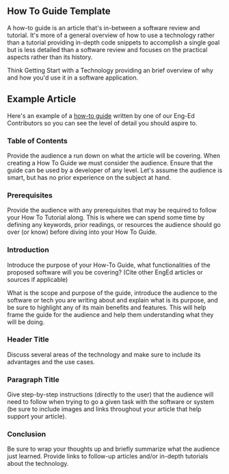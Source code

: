 ## How To Guide Template
A how-to guide is an article that's in-between a software review and tutorial. It's more of a general overview of how to use a technology rather than a tutorial providing in-depth code snippets to accomplish a single goal but is less detailed than a software review and focuses on the practical aspects rather than its history. 

Think Getting Start with a Technology providing an brief overview of why and how you'd use it in a software application.

## Example Article
Here's an example of a [how-to guide](https://www.section.io/engineering-education/getting-started-with-data-visualization-using-pandas) written by one of our Eng-Ed Contributors so you can see the level of detail you should aspire to.

### Table of Contents
Provide the audience a run down on what the article will be covering. When creating a How To Guide we must consider the audience. Ensure that the guide can be used by a developer of any level. Let's assume the audience is smart, but has no prior experience on the subject at hand.


### Prerequisites
Provide the audience with any prerequisites that may be required to follow your How To Tutorial along. This is where we can spend some time by defining any keywords, prior readings, or resources the audience should go over (or know) before diving into your How To Guide.

### Introduction
Introduce the purpose of your How-To Guide, what functionalities of the proposed software will you be covering? (Cite other EngEd articles or sources if applicable)

What is the scope and purpose of the guide, introduce the audience to the software or tech you are writing about and explain what is its purpose, and be sure to highlight any of its main benefits and features. This will help frame the guide for the audience and help them understanding what they will be doing.

### Header Title
Discuss several areas of the technology and make sure to include its advantages and the use cases.

### Paragraph Title
Give step-by-step instructions (directly to the user) that the audience will need to follow when trying to go a given task with the software or system (be sure to include images and links throughout your article that help support your article).


### Conclusion
Be sure to wrap your thoughts up and briefly summarize what the audience just learned.  Provide links to follow-up articles and/or in-depth tutorials about the technology.